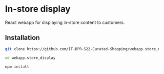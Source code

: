 # In-store display
React webapp for displaying in-store content to customers.

## Installation

```sh
git clone https://github.com/IT-BPR-S22-Curated-Shopping/webapp.store_display.git
```

```sh
cd webapp.store_display
```

```sh
npm install
```